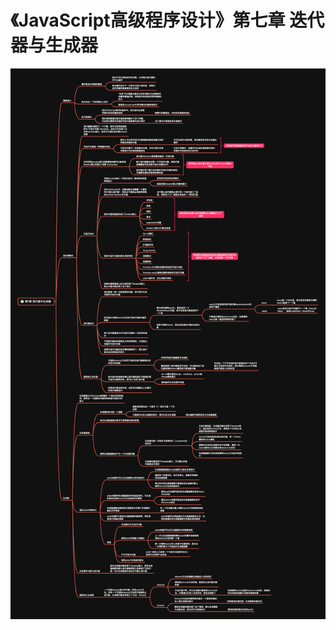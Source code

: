 # 《JavaScript高级程序设计》第七章 迭代器与生成器
![CHARTER7_Iterators_And_Generators](./CHARTER7_Iterators_And_Generators.png)